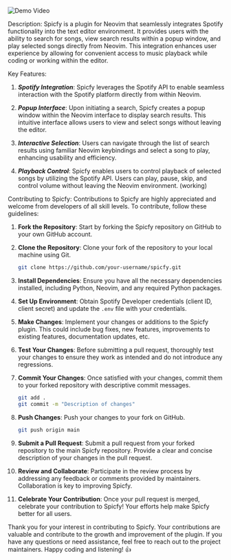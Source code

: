![Demo Video](https://github.com/Terminal127/nvim-spotify/blob/main/srcgif/spicfy1.gif)

Description:
Spicfy is a plugin for Neovim that seamlessly integrates Spotify functionality into the text editor environment. It provides users with the ability to search for songs, view search results within a popup window, and play selected songs directly from Neovim. This integration enhances user experience by allowing for convenient access to music playback while coding or working within the editor.

Key Features:
1. ***Spotify Integration***: Spicfy leverages the Spotify API to enable seamless interaction with the Spotify platform directly from within Neovim.

2. ***Popup Interface***: Upon initiating a search, Spicfy creates a popup window within the Neovim interface to display search results. This intuitive interface allows users to view and select songs without leaving the editor.

3. ***Interactive Selection***: Users can navigate through the list of search results using familiar Neovim keybindings and select a song to play, enhancing usability and efficiency.

4. ***Playback Control***: Spicfy enables users to control playback of selected songs by utilizing the Spotify API. Users can play, pause, skip, and control volume without leaving the Neovim environment. (working)


Contributing to Spicfy:
Contributions to Spicfy are highly appreciated and welcome from developers of all skill levels. To contribute, follow these guidelines:

1. **Fork the Repository**: Start by forking the Spicfy repository on GitHub to your own GitHub account.

2. **Clone the Repository**: Clone your fork of the repository to your local machine using Git.

    ```bash
    git clone https://github.com/your-username/spicfy.git
    ```

3. **Install Dependencies**: Ensure you have all the necessary dependencies installed, including Python, Neovim, and any required Python packages.

4. **Set Up Environment**: Obtain Spotify Developer credentials (client ID, client secret) and update the `.env` file with your credentials.

5. **Make Changes**: Implement your changes or additions to the Spicfy plugin. This could include bug fixes, new features, improvements to existing features, documentation updates, etc.

6. **Test Your Changes**: Before submitting a pull request, thoroughly test your changes to ensure they work as intended and do not introduce any regressions.

7. **Commit Your Changes**: Once satisfied with your changes, commit them to your forked repository with descriptive commit messages.

    ```bash
    git add .
    git commit -m "Description of changes"
    ```

8. **Push Changes**: Push your changes to your fork on GitHub.

    ```bash
    git push origin main
    ```

9. **Submit a Pull Request**: Submit a pull request from your forked repository to the main Spicfy repository. Provide a clear and concise description of your changes in the pull request.

10. **Review and Collaborate**: Participate in the review process by addressing any feedback or comments provided by maintainers. Collaboration is key to improving Spicfy.

11. **Celebrate Your Contribution**: Once your pull request is merged, celebrate your contribution to Spicfy! Your efforts help make Spicfy better for all users.

Thank you for your interest in contributing to Spicfy. Your contributions are valuable and contribute to the growth and improvement of the plugin. If you have any questions or need assistance, feel free to reach out to the project maintainers. Happy coding and listening! 👍
